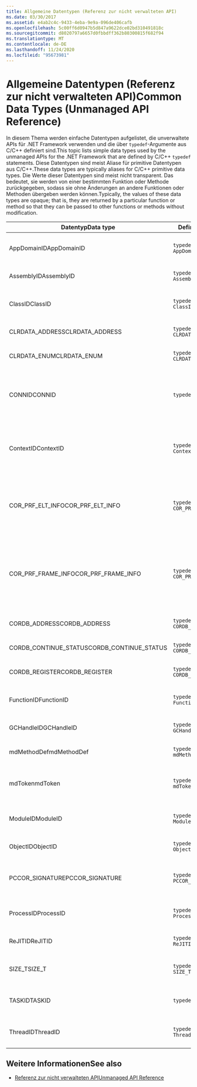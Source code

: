 ```yaml
---
title: Allgemeine Datentypen (Referenz zur nicht verwalteten API)
ms.date: 03/30/2017
ms.assetid: e4ab2c4c-9433-4eba-9e9a-096de406cafb
ms.openlocfilehash: 5c00ff6d0947b5d847a9622dce02bd310491818c
ms.sourcegitcommit: d8020797a6657d0fbbdff362b80300815f682f94
ms.translationtype: MT
ms.contentlocale: de-DE
ms.lasthandoff: 11/24/2020
ms.locfileid: "95673981"
---
```

# <a name="common-data-types-unmanaged-api-reference"></a><span data-ttu-id="ef04c-102">Allgemeine Datentypen (Referenz zur nicht verwalteten API)</span><span class="sxs-lookup"><span data-stu-id="ef04c-102">Common Data Types (Unmanaged API Reference)</span></span>

<span data-ttu-id="ef04c-103">In diesem Thema werden einfache Datentypen aufgelistet, die unverwaltete APIs für .NET Framework verwenden und die über `typedef`-Argumente aus C/C++ definiert sind.</span><span class="sxs-lookup"><span data-stu-id="ef04c-103">This topic lists simple data types used by the unmanaged APIs for the .NET Framework that are defined by C/C++ `typedef` statements.</span></span> <span data-ttu-id="ef04c-104">Diese Datentypen sind meist Aliase für primitive Datentypen aus C/C++.</span><span class="sxs-lookup"><span data-stu-id="ef04c-104">These data types are typically aliases for C/C++ primitive data types.</span></span> <span data-ttu-id="ef04c-105">Die Werte dieser Datentypen sind meist nicht transparent. Das bedeutet, sie werden von einer bestimmten Funktion oder Methode zurückgegeben, sodass sie ohne Änderungen an andere Funktionen oder Methoden übergeben werden können.</span><span class="sxs-lookup"><span data-stu-id="ef04c-105">Typically, the values of these data types are opaque; that is, they are returned by a particular function or method so that they can be passed to other functions or methods without modification.</span></span>  
  
|<span data-ttu-id="ef04c-106">Datentyp</span><span class="sxs-lookup"><span data-stu-id="ef04c-106">Data type</span></span>|<span data-ttu-id="ef04c-107">Definition</span><span class="sxs-lookup"><span data-stu-id="ef04c-107">Definition</span></span>|<span data-ttu-id="ef04c-108">Definiert in</span><span class="sxs-lookup"><span data-stu-id="ef04c-108">Defined in</span></span>|<span data-ttu-id="ef04c-109">BESCHREIBUNG</span><span class="sxs-lookup"><span data-stu-id="ef04c-109">Description</span></span>|  
|---------------|----------------|----------------|-----------------|  
|<span data-ttu-id="ef04c-110">AppDomainID</span><span class="sxs-lookup"><span data-stu-id="ef04c-110">AppDomainID</span></span>|`typedef UINT_PTR AppDomainID;`|<span data-ttu-id="ef04c-111">corprof.h</span><span class="sxs-lookup"><span data-stu-id="ef04c-111">corprof.h</span></span>|<span data-ttu-id="ef04c-112">Der Bezeichner einer Anwendungsdomäne.</span><span class="sxs-lookup"><span data-stu-id="ef04c-112">The identifier of an application domain.</span></span>|  
|<span data-ttu-id="ef04c-113">AssemblyID</span><span class="sxs-lookup"><span data-stu-id="ef04c-113">AssemblyID</span></span>|`typedef UINT_PTR AssemblyID;`|<span data-ttu-id="ef04c-114">corprof.h</span><span class="sxs-lookup"><span data-stu-id="ef04c-114">corprof.h</span></span>|<span data-ttu-id="ef04c-115">Der Bezeichner einer Assembly.</span><span class="sxs-lookup"><span data-stu-id="ef04c-115">The identifier of an assembly.</span></span>|  
|<span data-ttu-id="ef04c-116">ClassID</span><span class="sxs-lookup"><span data-stu-id="ef04c-116">ClassID</span></span>|`typedef UINT_PTR ClassID;`|<span data-ttu-id="ef04c-117">corprof.h</span><span class="sxs-lookup"><span data-stu-id="ef04c-117">corprof.h</span></span>|<span data-ttu-id="ef04c-118">Der Bezeichner einer verwalteten Klasse.</span><span class="sxs-lookup"><span data-stu-id="ef04c-118">The identifier of a managed class.</span></span>|  
|<span data-ttu-id="ef04c-119">CLRDATA_ADDRESS</span><span class="sxs-lookup"><span data-stu-id="ef04c-119">CLRDATA_ADDRESS</span></span>|`typedef ULONG64 CLRDATA_ADDRESS;`|<span data-ttu-id="ef04c-120">Clrdata. h</span><span class="sxs-lookup"><span data-stu-id="ef04c-120">clrdata.h</span></span>|<span data-ttu-id="ef04c-121">Eine 64-Bit-Speicheradresse.</span><span class="sxs-lookup"><span data-stu-id="ef04c-121">A 64-bit memory address.</span></span>|
|<span data-ttu-id="ef04c-122">CLRDATA_ENUM</span><span class="sxs-lookup"><span data-stu-id="ef04c-122">CLRDATA_ENUM</span></span>|`typedef ULONG64 CLRDATA_ADDRESS;`|<span data-ttu-id="ef04c-123">Nicht verfügbar.</span><span class="sxs-lookup"><span data-stu-id="ef04c-123">Not Available</span></span>|<span data-ttu-id="ef04c-124">Eine 64-Bit-Speicheradresse.</span><span class="sxs-lookup"><span data-stu-id="ef04c-124">A 64-bit memory address.</span></span>|
|<span data-ttu-id="ef04c-125">CONNID</span><span class="sxs-lookup"><span data-stu-id="ef04c-125">CONNID</span></span>|`typedef DWORD CONNID;`|<span data-ttu-id="ef04c-126">cordebug.h, mscoree.h</span><span class="sxs-lookup"><span data-stu-id="ef04c-126">cordebug.h, mscoree.h</span></span>|<span data-ttu-id="ef04c-127">Die Verbindungs-ID eines Threads ist mit einer Instanz von Microsoft SQL Server verbunden.</span><span class="sxs-lookup"><span data-stu-id="ef04c-127">The connection identifier for a thread that is connected to an instance of Microsoft SQL Server.</span></span>|  
|<span data-ttu-id="ef04c-128">ContextID</span><span class="sxs-lookup"><span data-stu-id="ef04c-128">ContextID</span></span>|`typedef UINT_PTR ContextID;`|<span data-ttu-id="ef04c-129">corprof.h</span><span class="sxs-lookup"><span data-stu-id="ef04c-129">corprof.h</span></span>|<span data-ttu-id="ef04c-130">Der Bezeichner des Kontexts, der mit einem bestimmten verwalteten Thread verknüpft ist.</span><span class="sxs-lookup"><span data-stu-id="ef04c-130">The identifier of the context associated with a particular managed thread.</span></span>|  
|<span data-ttu-id="ef04c-131">COR_PRF_ELT_INFO</span><span class="sxs-lookup"><span data-stu-id="ef04c-131">COR_PRF_ELT_INFO</span></span>|`typedef UINT_PTR COR_PRF_ELT_INFO;`|<span data-ttu-id="ef04c-132">corprof.h</span><span class="sxs-lookup"><span data-stu-id="ef04c-132">corprof.h</span></span>|<span data-ttu-id="ef04c-133">Ein nicht transparenter Handle, der Informationen über einen bestimmten Stapelrahmen repräsentiert.</span><span class="sxs-lookup"><span data-stu-id="ef04c-133">An opaque handle that represents information about a particular stack frame.</span></span>|  
|<span data-ttu-id="ef04c-134">COR_PRF_FRAME_INFO</span><span class="sxs-lookup"><span data-stu-id="ef04c-134">COR_PRF_FRAME_INFO</span></span>|`typedef UINT_PTR COR_PRF_FRAME_INFO;`|<span data-ttu-id="ef04c-135">corprof.h</span><span class="sxs-lookup"><span data-stu-id="ef04c-135">corprof.h</span></span>|<span data-ttu-id="ef04c-136">Ein nicht transparenter Handle, der auf einen Stapelrahmen zeigt.</span><span class="sxs-lookup"><span data-stu-id="ef04c-136">An opaque handle that points to a stack frame.</span></span> <span data-ttu-id="ef04c-137">Er ist nur gültig während des Rückrufs, an den er übergeben wird.</span><span class="sxs-lookup"><span data-stu-id="ef04c-137">It is valid only during the callback to which it is passed.</span></span>|  
|<span data-ttu-id="ef04c-138">CORDB_ADDRESS</span><span class="sxs-lookup"><span data-stu-id="ef04c-138">CORDB_ADDRESS</span></span>|`typedef ULONG64 CORDB_ADDRESS;`|<span data-ttu-id="ef04c-139">cordebug.h</span><span class="sxs-lookup"><span data-stu-id="ef04c-139">cordebug.h</span></span>|<span data-ttu-id="ef04c-140">Eine Adresse im Speicher.</span><span class="sxs-lookup"><span data-stu-id="ef04c-140">An address in memory.</span></span>|  
|<span data-ttu-id="ef04c-141">CORDB_CONTINUE_STATUS</span><span class="sxs-lookup"><span data-stu-id="ef04c-141">CORDB_CONTINUE_STATUS</span></span>|`typedef DWORD CORDB_CONTINUE_STATUS;`|<span data-ttu-id="ef04c-142">cordebug.h</span><span class="sxs-lookup"><span data-stu-id="ef04c-142">cordebug.h</span></span>|<span data-ttu-id="ef04c-143">Der Status der Fortsetzung.</span><span class="sxs-lookup"><span data-stu-id="ef04c-143">The continuation status.</span></span>|  
|<span data-ttu-id="ef04c-144">CORDB_REGISTER</span><span class="sxs-lookup"><span data-stu-id="ef04c-144">CORDB_REGISTER</span></span>|`typedef ULONG64 CORDB_REGISTER;`|<span data-ttu-id="ef04c-145">cordebug.h</span><span class="sxs-lookup"><span data-stu-id="ef04c-145">cordebug.h</span></span>|<span data-ttu-id="ef04c-146">Der Wert eines CPU-Registers.</span><span class="sxs-lookup"><span data-stu-id="ef04c-146">The value of a CPU register.</span></span>|
|<span data-ttu-id="ef04c-147">FunctionID</span><span class="sxs-lookup"><span data-stu-id="ef04c-147">FunctionID</span></span>|`typedef UINT_PTR FunctionID;`|<span data-ttu-id="ef04c-148">corprof.h</span><span class="sxs-lookup"><span data-stu-id="ef04c-148">corprof.h</span></span>|<span data-ttu-id="ef04c-149">Der Bezeichner einer Funktion oder Methode.</span><span class="sxs-lookup"><span data-stu-id="ef04c-149">The identifier of a function or method.</span></span>|  
|<span data-ttu-id="ef04c-150">GCHandleID</span><span class="sxs-lookup"><span data-stu-id="ef04c-150">GCHandleID</span></span>|`typedef UINT_PTR GCHandleID;`|<span data-ttu-id="ef04c-151">corprof.h</span><span class="sxs-lookup"><span data-stu-id="ef04c-151">corprof.h</span></span>|<span data-ttu-id="ef04c-152">Ein Garbage Collection-Handle.</span><span class="sxs-lookup"><span data-stu-id="ef04c-152">A garbage collection handle.</span></span>|  
|<span data-ttu-id="ef04c-153">mdMethodDef</span><span class="sxs-lookup"><span data-stu-id="ef04c-153">mdMethodDef</span></span>|`typedef mdToken mdMethodDef;`|<span data-ttu-id="ef04c-154">cordebug.h</span><span class="sxs-lookup"><span data-stu-id="ef04c-154">cordebug.h</span></span>|<span data-ttu-id="ef04c-155">Ein Methoden Definitions Token.</span><span class="sxs-lookup"><span data-stu-id="ef04c-155">A method definition token.</span></span>|
|<span data-ttu-id="ef04c-156">mdToken</span><span class="sxs-lookup"><span data-stu-id="ef04c-156">mdToken</span></span>|`typedef UINT32 mdToken;`|<span data-ttu-id="ef04c-157">corprof.h</span><span class="sxs-lookup"><span data-stu-id="ef04c-157">corprof.h</span></span>|<span data-ttu-id="ef04c-158">Ein Metadatentoken (eine Zeile in einer Metadatentabelle).</span><span class="sxs-lookup"><span data-stu-id="ef04c-158">A metadata token (a row in a metadata table).</span></span>|  
|<span data-ttu-id="ef04c-159">ModuleID</span><span class="sxs-lookup"><span data-stu-id="ef04c-159">ModuleID</span></span>|`typedef UINT_PTR ModuleID;`|<span data-ttu-id="ef04c-160">corprof.h</span><span class="sxs-lookup"><span data-stu-id="ef04c-160">corprof.h</span></span>|<span data-ttu-id="ef04c-161">Der Bezeichner eines Assemblymoduls.</span><span class="sxs-lookup"><span data-stu-id="ef04c-161">The identifier of an assembly module.</span></span>|  
|<span data-ttu-id="ef04c-162">ObjectID</span><span class="sxs-lookup"><span data-stu-id="ef04c-162">ObjectID</span></span>|`typedef UINT_PTR ObjectID;`|<span data-ttu-id="ef04c-163">corprof.h</span><span class="sxs-lookup"><span data-stu-id="ef04c-163">corprof.h</span></span>|<span data-ttu-id="ef04c-164">Der Bezeichner eines Objekts.</span><span class="sxs-lookup"><span data-stu-id="ef04c-164">The identifier of an object.</span></span>|  
|<span data-ttu-id="ef04c-165">PCCOR_SIGNATURE</span><span class="sxs-lookup"><span data-stu-id="ef04c-165">PCCOR_SIGNATURE</span></span>|`typedef SIZE_T PCCOR_SIGNATURE;`|<span data-ttu-id="ef04c-166">cordebug.h</span><span class="sxs-lookup"><span data-stu-id="ef04c-166">cordebug.h</span></span>|<span data-ttu-id="ef04c-167">Ein Zeiger auf eine Member-oder Metadatensignatur.</span><span class="sxs-lookup"><span data-stu-id="ef04c-167">A pointer to a member or metadata signature.</span></span>|
|<span data-ttu-id="ef04c-168">ProcessID</span><span class="sxs-lookup"><span data-stu-id="ef04c-168">ProcessID</span></span>|`typedef UINT_PTR ProcessID;`|<span data-ttu-id="ef04c-169">corprof.h</span><span class="sxs-lookup"><span data-stu-id="ef04c-169">corprof.h</span></span>|<span data-ttu-id="ef04c-170">Der Bezeichner eines verwalteten Prozesses.</span><span class="sxs-lookup"><span data-stu-id="ef04c-170">The identifier of a managed process.</span></span>|  
|<span data-ttu-id="ef04c-171">ReJITID</span><span class="sxs-lookup"><span data-stu-id="ef04c-171">ReJITID</span></span>|`typedef UINT_PTR ReJITID;`|<span data-ttu-id="ef04c-172">corprof.h</span><span class="sxs-lookup"><span data-stu-id="ef04c-172">corprof.h</span></span>|<span data-ttu-id="ef04c-173">Der Bezeichner einer mit JIT kompilierten Funktion.</span><span class="sxs-lookup"><span data-stu-id="ef04c-173">The identifier of a jitted function.</span></span>|  
|<span data-ttu-id="ef04c-174">SIZE_T</span><span class="sxs-lookup"><span data-stu-id="ef04c-174">SIZE_T</span></span>|`typedef ULONG_PTR SIZE_T;`|<span data-ttu-id="ef04c-175">corsym. h</span><span class="sxs-lookup"><span data-stu-id="ef04c-175">corsym.h</span></span>|<span data-ttu-id="ef04c-176">Ein Zeiger auf eine 64-Bit-Speicheradresse.</span><span class="sxs-lookup"><span data-stu-id="ef04c-176">A pointer to a 64-bit memory address.</span></span>|
|<span data-ttu-id="ef04c-177">TASKID</span><span class="sxs-lookup"><span data-stu-id="ef04c-177">TASKID</span></span>|`typedef UINT64 TASKID;`|<span data-ttu-id="ef04c-178">cordebug.h, mscoree.h</span><span class="sxs-lookup"><span data-stu-id="ef04c-178">cordebug.h, mscoree.h</span></span>|<span data-ttu-id="ef04c-179">Der Bezeichner einer [ICLRTask](./hosting/iclrtask-interface.md) -Instanz.</span><span class="sxs-lookup"><span data-stu-id="ef04c-179">The identifier of an [ICLRTask](./hosting/iclrtask-interface.md) instance.</span></span>|  
|<span data-ttu-id="ef04c-180">ThreadID</span><span class="sxs-lookup"><span data-stu-id="ef04c-180">ThreadID</span></span>|`typedef UINT_PTR ThreadID;`|<span data-ttu-id="ef04c-181">corprof.h</span><span class="sxs-lookup"><span data-stu-id="ef04c-181">corprof.h</span></span>|<span data-ttu-id="ef04c-182">Der Bezeichner eines verwalteten Threads.</span><span class="sxs-lookup"><span data-stu-id="ef04c-182">The identifier of a managed thread.</span></span>|  
  
## <a name="see-also"></a><span data-ttu-id="ef04c-183">Weitere Informationen</span><span class="sxs-lookup"><span data-stu-id="ef04c-183">See also</span></span>

- [<span data-ttu-id="ef04c-184">Referenz zur nicht verwalteten API</span><span class="sxs-lookup"><span data-stu-id="ef04c-184">Unmanaged API Reference</span></span>](index.md)
